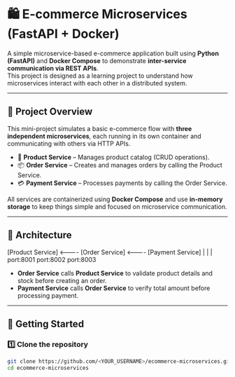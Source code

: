 

# 🛍️ E-commerce Microservices (FastAPI + Docker)

A simple microservice-based e-commerce application built using **Python (FastAPI)** and **Docker Compose** to demonstrate **inter-service communication via REST APIs**.  
This project is designed as a learning project to understand how microservices interact with each other in a distributed system.

---

## 📜 Project Overview

This mini-project simulates a basic e-commerce flow with **three independent microservices**, each running in its own container and communicating with others via HTTP APIs.

- 🛒 **Product Service** – Manages product catalog (CRUD operations).
- 📦 **Order Service** – Creates and manages orders by calling the Product Service.
- 💳 **Payment Service** – Processes payments by calling the Order Service.

All services are containerized using **Docker Compose** and use **in-memory storage** to keep things simple and focused on microservice communication.

---

## 🧱 Architecture

[Product Service] <---- [Order Service] <---- [Payment Service]
| | |
port:8001 port:8002 port:8003


- **Order Service** calls **Product Service** to validate product details and stock before creating an order.
- **Payment Service** calls **Order Service** to verify total amount before processing payment.

---

## 🐳 Getting Started

### 1️⃣ Clone the repository

```bash
git clone https://github.com/<YOUR_USERNAME>/ecommerce-microservices.git
cd ecommerce-microservices
